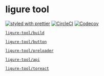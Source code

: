 # ligure tool

[![styled with prettier](https://img.shields.io/badge/styled_with-prettier-ff69b4.svg?style=flat-square)](https://github.com/prettier/prettier)
[![CircleCI](https://img.shields.io/circleci/project/github/kthjm/ligure-tool.svg?style=flat-square)](https://circleci.com/gh/kthjm/ligure-tool)
[![Codecov](https://img.shields.io/codecov/c/github/kthjm/ligure-tool.svg?style=flat-square)](https://codecov.io/gh/kthjm/ligure-tool)

[`ligure-tool/build`](https://github.com/kthjm/ligure-tool/tree/master/build)

[`ligure-tool/button`](https://github.com/kthjm/ligure-tool/tree/master/button)

[`ligure-tool/preloader`](https://github.com/kthjm/ligure-tool/tree/master/preloader)

[`ligure-tool/api`](https://github.com/kthjm/ligure-tool/tree/master/api)

[`ligure-tool/toreact`](https://github.com/kthjm/ligure-tool/tree/master/toreact)

<!-- ## Installation
```shell
```
## Usage
```js
```
## API
## License
MIT (http://opensource.org/licenses/MIT) -->
